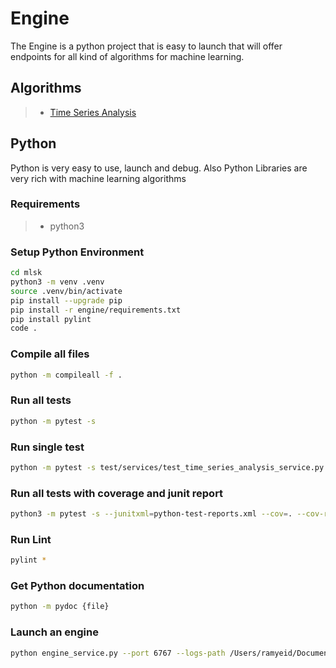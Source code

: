 # Engine

The Engine is a python project that is easy to launch that will offer endpoints for all kind of algorithms for machine learning.

## Algorithms

> - [Time Series Analysis](services/TimeSeriesAnalysisService.md)

## Python

Python is very easy to use, launch and debug.
Also Python Libraries are very rich with machine learning algorithms

### Requirements

> - python3

### Setup Python Environment

```bash
cd mlsk
python3 -m venv .venv
source .venv/bin/activate
pip install --upgrade pip
pip install -r engine/requirements.txt
pip install pylint
code .
```

### Compile all files

```bash
python -m compileall -f .
```

### Run all tests

```bash
python -m pytest -s
```

### Run single test

```bash
python -m pytest -s test/services/test_time_series_analysis_service.py::TestTimeSeriesAnalysisService::test_forecast_service
```

### Run all tests with coverage and junit report

```bash
python3 -m pytest -s --junitxml=python-test-reports.xml --cov=. --cov-report xml:coverage.xml
```

### Run Lint

```bash
pylint *
```

### Get Python documentation

```bash
python -m pydoc {file}
```

### Launch an engine

```bash
python engine_service.py --port 6767 --logs-path /Users/ramyeid/Documents/mlsk/build/logs/
```
